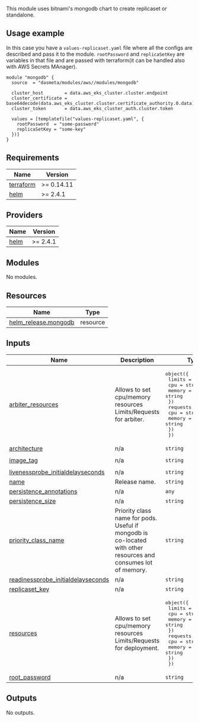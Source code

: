 This module uses bitnami's mongodb chart to create replicaset or standalone.

## Usage example

In this case you have a `values-replicaset.yaml` file where all the configs are described and pass it to the module.
`rootPassword` and `replicaSetKey` are variables in that file and are passed with terraform(it can be handled also with AWS Secrets MAnager).

```
module "mongodb" {
  source  = "dasmeta/modules/aws//modules/mongodb"

  cluster_host        = data.aws_eks_cluster.cluster.endpoint
  cluster_certificate = base64decode(data.aws_eks_cluster.cluster.certificate_authority.0.data)
  cluster_token       = data.aws_eks_cluster_auth.cluster.token

  values = [templatefile("values-replicaset.yaml", {
    rootPassword  = "some-password"
    replicaSetKey = "some-key"
  })]
}
```

<!-- BEGINNING OF PRE-COMMIT-TERRAFORM DOCS HOOK -->
## Requirements

| Name | Version |
|------|---------|
| <a name="requirement_terraform"></a> [terraform](#requirement\_terraform) | >= 0.14.11 |
| <a name="requirement_helm"></a> [helm](#requirement\_helm) | >= 2.4.1 |

## Providers

| Name | Version |
|------|---------|
| <a name="provider_helm"></a> [helm](#provider\_helm) | >= 2.4.1 |

## Modules

No modules.

## Resources

| Name | Type |
|------|------|
| [helm_release.mongodb](https://registry.terraform.io/providers/hashicorp/helm/latest/docs/resources/release) | resource |

## Inputs

| Name | Description | Type | Default | Required |
|------|-------------|------|---------|:--------:|
| <a name="input_arbiter_resources"></a> [arbiter\_resources](#input\_arbiter\_resources) | Allows to set cpu/memory resources Limits/Requests for arbiter. | <pre>object({<br>    limits = object({<br>      cpu    = string<br>      memory = string<br>    })<br>    requests = object({<br>      cpu    = string<br>      memory = string<br>    })<br>  })</pre> | <pre>{<br>  "limits": {<br>    "cpu": "",<br>    "memory": ""<br>  },<br>  "requests": {<br>    "cpu": "",<br>    "memory": ""<br>  }<br>}</pre> | no |
| <a name="input_architecture"></a> [architecture](#input\_architecture) | n/a | `string` | `"replicaset"` | no |
| <a name="input_image_tag"></a> [image\_tag](#input\_image\_tag) | n/a | `string` | `"4.4.11-debian-10-r5"` | no |
| <a name="input_livenessprobe_initialdelayseconds"></a> [livenessprobe\_initialdelayseconds](#input\_livenessprobe\_initialdelayseconds) | n/a | `string` | `"30"` | no |
| <a name="input_name"></a> [name](#input\_name) | Release name. | `string` | `"mongodb"` | no |
| <a name="input_persistence_annotations"></a> [persistence\_annotations](#input\_persistence\_annotations) | n/a | `any` | `null` | no |
| <a name="input_persistence_size"></a> [persistence\_size](#input\_persistence\_size) | n/a | `string` | `"8Gi"` | no |
| <a name="input_priority_class_name"></a> [priority\_class\_name](#input\_priority\_class\_name) | Priority class name for pods. Useful if mongodb is co-located with other resources and consumes lot of memory. | `string` | `""` | no |
| <a name="input_readinessprobe_initialdelayseconds"></a> [readinessprobe\_initialdelayseconds](#input\_readinessprobe\_initialdelayseconds) | n/a | `string` | `"5"` | no |
| <a name="input_replicaset_key"></a> [replicaset\_key](#input\_replicaset\_key) | n/a | `string` | n/a | yes |
| <a name="input_resources"></a> [resources](#input\_resources) | Allows to set cpu/memory resources Limits/Requests for deployment. | <pre>object({<br>    limits = object({<br>      cpu    = string<br>      memory = string<br>    })<br>    requests = object({<br>      cpu    = string<br>      memory = string<br>    })<br>  })</pre> | <pre>{<br>  "limits": {<br>    "cpu": "300m",<br>    "memory": "500Mi"<br>  },<br>  "requests": {<br>    "cpu": "300m",<br>    "memory": "500Mi"<br>  }<br>}</pre> | no |
| <a name="input_root_password"></a> [root\_password](#input\_root\_password) | n/a | `string` | n/a | yes |

## Outputs

No outputs.
<!-- END OF PRE-COMMIT-TERRAFORM DOCS HOOK -->
